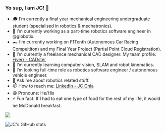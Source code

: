 ### Yo sup, I am JC! 👋

- 🎓 I’m currently a final year mechanical engineering undergraduate student (specialised in robotics & mechatronics).
- 🤖 I’m currently working as a part-time robotics software engineer in @globotix.
- 🏎️ I’m currently working on F1Tenth (Autonomous Car Racing Compeititon) and my Final Year Project (Partial Point Cloud Registration).
- 💼 I’m currently a freelance mechanical CAD designer. My team profile: [Fiverr - CADster](https://www.fiverr.com/cadsterteam)
- 🌱 I’m currently learning computer vision, SLAM and robot kinematics.
- 👯 I’m looking full-time role as robotics software engineer / autonomous vehicle engineer.
- 💬 Ask me about robotics related stuff.
- 📫 How to reach me: [LinkedIn - JC Chia](https://www.linkedin.com/in/jc-chia-275316189/)
- 😄 Pronouns: He/His
- ⚡ Fun fact: If I had to eat one type of food for the rest of my life, it would be McDonald breakfast.


<a href="https://github.com/muskanrani/github-readme-stats"><img align="center" src="https://github-readme-stats.vercel.app/api/top-langs/?username=JC0103&layout=compact&theme=tokyonight" /></a> 

![JC's GitHub stats](https://github-readme-stats.vercel.app/api?username=JC0103&&show_icons=true&title_color=ffffff&icon_color=ffffff&text_color=daf7dc&bg_color=157399)
